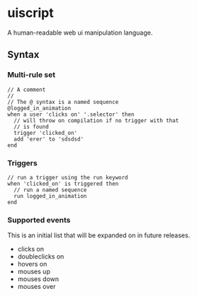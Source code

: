# uiscript

A human-readable web ui manipulation language.

## Syntax

### Multi-rule set

```
// A comment
//
// The @ syntax is a named sequence
@logged_in_animation
when a user 'clicks on' '.selector' then
  // will throw on compilation if no trigger with that
  // is found
  trigger 'clicked_on'
  add 'erer' to 'sdsdsd'
end
```

### Triggers

```
// run a trigger using the run keyword
when 'clicked_on' is triggered then
  // run a named sequence
  run logged_in_animation
end
```

### Supported events

This is an initial list that will be expanded on
in future releases.

- clicks on
- doubleclicks on
- hovers on
- mouses up
- mouses down
- mouses over


